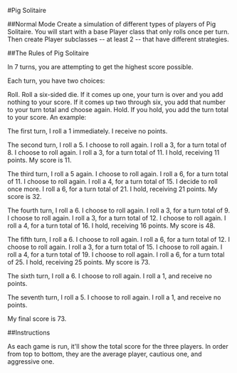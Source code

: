 #Pig Solitaire



##Normal Mode
Create a simulation of different types of players of Pig Solitaire. You will start with a base Player class that only rolls once per turn. Then create Player subclasses -- at least 2 -- that have different strategies.


##The Rules of Pig Solitaire

In 7 turns, you are attempting to get the highest score possible.

Each turn, you have two choices:

Roll. Roll a six-sided die. If it comes up one, your turn is over and you add nothing to your score. If it comes up two through six, you add that number to your turn total and choose again.
Hold. If you hold, you add the turn total to your score.
An example:

The first turn, I roll a 1 immediately. I receive no points.

The second turn, I roll a 5. I choose to roll again. I roll a 3, for a turn total of 8. I choose to roll again. I roll a 3, for a turn total of 11. I hold, receiving 11 points. My score is 11.

The third turn, I roll a 5 again. I choose to roll again. I roll a 6, for a turn total of 11. I choose to roll again. I roll a 4, for a turn total of 15. I decide to roll once more. I roll a 6, for a turn total of 21. I hold, receiving 21 points. My score is 32.

The fourth turn, I roll a 6. I choose to roll again. I roll a 3, for a turn total of 9. I choose to roll again. I roll a 3, for a turn total of 12. I choose to roll again. I roll a 4, for a turn total of 16. I hold, receiving 16 points. My score is 48.

The fifth turn, I roll a 6. I choose to roll again. I roll a 6, for a turn total of 12. I choose to roll again. I roll a 3, for a turn total of 15. I choose to roll again. I roll a 4, for a turn total of 19. I choose to roll again. I roll a 6, for a turn total of 25. I hold, receiving 25 points. My score is 73.

The sixth turn, I roll a 6. I choose to roll again. I roll a 1, and receive no points.

The seventh turn, I roll a 5. I choose to roll again. I roll a 1, and receive no points.

My final score is 73.

##Instructions

As each game is run, it'll show the total score for the three players. In order from top to bottom, they are the average player, cautious one, and aggressive one.
